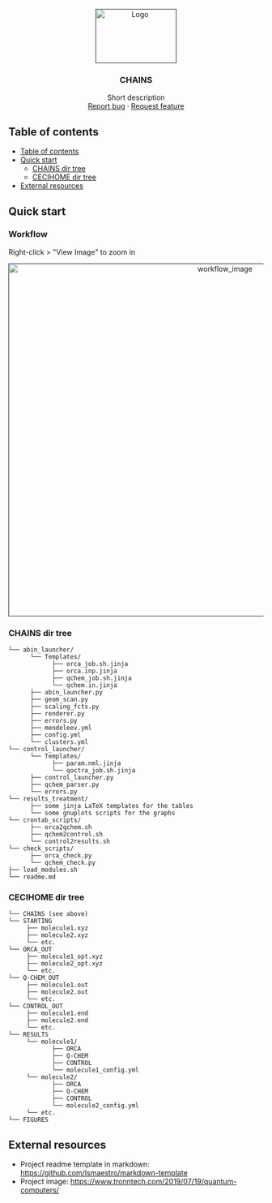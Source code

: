 <p align="center">
  <a href="">
    <img src="https://www.tronntech.com/wp-content/uploads/2019/06/Quantum_Physics_featured.jpg" alt="Logo" width=160 height=107>
  </a>

  <h3 align="center">CHAINS</h3>

  <p align="center">
    Short description
    <br>
    <a href="https://github.com/hexosphere/qc-pipeline/issues/new?template=bug.md">Report bug</a>
    ·
    <a href="https://github.com/hexosphere/qc-pipeline/issues/new?template=feature.md&labels=feature">Request feature</a>
  </p>
</p>

## Table of contents

- [Table of contents](#table-of-contents)
- [Quick start](#quick-start)
  - [CHAINS dir tree](#chains-dir-tree)
  - [CECIHOME dir tree](#cecihome-dir-tree)
- [External resources](#external-resources)

## Quick start

### Workflow 
Right-click > "View Image" to zoom in

<p align="center">
  <a href="">
    <img src="Documentation\chains_workflow.png" alt="workflow_image" width=840 height=696>
  </a>
</p>

### CHAINS dir tree

```text
└── abin_launcher/
      └── Templates/
            ├── orca_job.sh.jinja
            ├── orca.inp.jinja
            ├── qchem_job.sh.jinja
            └── qchem.in.jinja
      ├── abin_launcher.py
      ├── geom_scan.py
      ├── scaling_fcts.py
      ├── renderer.py
      ├── errors.py
      ├── mendeleev.yml
      ├── config.yml
      └── clusters.yml
└── control_launcher/
      └── Templates/
            ├── param.nml.jinja
            └── qoctra_job.sh.jinja
      ├── control_launcher.py
      ├── qchem_parser.py
      └── errors.py
└── results_treatment/
      ├── some jinja LaTeX templates for the tables
      └── some gnuplots scripts for the graphs
└── crontab_scripts/
      ├── orca2qchem.sh
      ├── qchem2control.sh
      └── control2results.sh
└── check_scripts/
      ├── orca_check.py
      └── qchem_check.py
├── load_modules.sh
└── readme.md
```

### CECIHOME dir tree

```text
└── CHAINS (see above)
└── STARTING
     ├── molecule1.xyz
     ├── molecule2.xyz
     └── etc.
└── ORCA_OUT
     ├── molecule1_opt.xyz
     ├── molecule2_opt.xyz
     └── etc.
└── Q-CHEM_OUT
     ├── molecule1.out
     ├── molecule2.out
     └── etc.
└── CONTROL_OUT
     ├── molecule1.end
     ├── molecule2.end
     └── etc.
└── RESULTS
     └── molecule1/
            ├── ORCA
            ├── Q-CHEM
            ├── CONTROL
            └── molecule1_config.yml
     └── molecule2/
            ├── ORCA
            ├── Q-CHEM
            ├── CONTROL
            └── molecule2_config.yml
     └── etc.
└── FIGURES
```

## External resources

- Project readme template in markdown: https://github.com/Ismaestro/markdown-template
- Project image: https://www.tronntech.com/2019/07/19/quantum-computers/

